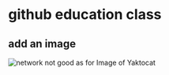 # github education class

## add an image

![network not good as for Image of Yaktocat](https://octodex.github.com/images/yaktocat.png)
